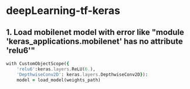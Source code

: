 # deepLearning-tf-keras

## 1. Load mobilenet model with error like "module 'keras_applications.mobilenet' has no attribute 'relu6'"
``` for keres version 2.2.4
with CustomObjectScope({
    'relu6':keras.layers.ReLU(6.),
    'DepthwiseConv2D': keras.layers.DepthwiseConv2D}):
    model = load_model(weights_path)
```
